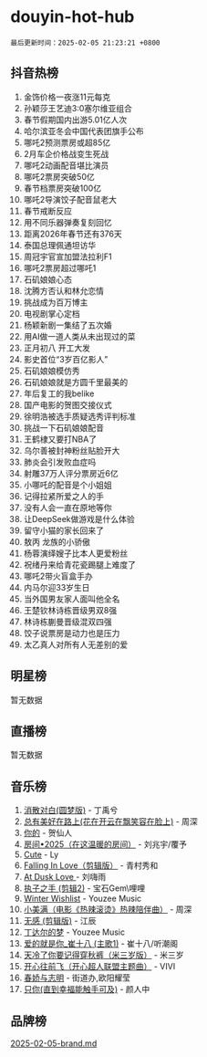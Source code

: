 # douyin-hot-hub

`最后更新时间：2025-02-05 21:23:21 +0800`

## 抖音热榜

1. 金饰价格一夜涨11元每克
1. 孙颖莎王艺迪3:0塞尔维亚组合
1. 春节假期国内出游5.01亿人次
1. 哈尔滨亚冬会中国代表团旗手公布
1. 哪吒2预测票房或超85亿
1. 2月车企价格战变生死战
1. 哪吒2动画配音堪比演员
1. 哪吒2票房突破50亿
1. 春节档票房突破100亿
1. 哪吒2导演饺子配音鼠老大
1. 春节戒断反应
1. 用不同乐器弹奏复刻回忆
1. 距离2026年春节还有376天
1. 泰国总理佩通坦访华
1. 周冠宇官宣加盟法拉利F1
1. 哪吒2票房超过哪吒1
1. 石矶娘娘心态
1. 沈腾方否认和林允恋情
1. 挑战成为百万博主
1. 电视剧掌心定档
1. 杨颖新剧一集结了五次婚
1. 用AI做一道人类从未出现过的菜
1. 正月初八 开工大发
1. 影史首位“3岁百亿影人”
1. 石矶娘娘模仿秀
1. 石矶娘娘就是方圆千里最美的
1. 年后复工的我belike
1. 国产电影的贺图交接仪式
1. 徐明浩被选手质疑选秀评判标准
1. 挑战一下石矶娘娘配音
1. 王鹤棣又要打NBA了
1. 乌尔善被封神粉丝贴脸开大
1. 肺炎会引发败血症吗
1. 射雕37万人评分票房近6亿
1. 小哪吒的配音是个小姐姐
1. 记得拉紧所爱之人的手
1. 没有人会一直在原地等你
1. 让DeepSeek做游戏是什么体验
1. 留守小猫的家长回来了
1. 敖丙 龙族的小骄傲
1. 杨蓉演绎嫂子比本人更爱粉丝
1. 祝绪丹来给青花瓷踢腿上难度了
1. 哪吒2带火盲盒手办
1. 内马尔迎33岁生日
1. 当外国男友家人面叫他全名
1. 王楚钦林诗栋晋级男双8强
1. 林诗栋蒯曼晋级混双四强
1. 饺子说票房是动力也是压力
1. 太乙真人对所有人无差别的爱

## 明星榜

暂无数据

## 直播榜

暂无数据

## 音乐榜

1. [消散对白(圆梦版)](https://sf6-cdn-tos.douyinstatic.com/obj/tos-cn-ve-2774/og4jB5I5IizzoZVAAAzWgBMAsMDWoArfwBOiFs) - 丁禹兮
1. [总有美好在路上(花在开云在飘笑容在脸上)](https://sf5-hl-cdn-tos.douyinstatic.com/obj/tos-cn-ve-2774/oU5u7NwtfBIvaNhoQBszOvAlRiAoiWAVVyBMq4) - 周深
1. [你的](https://sf5-hl-cdn-tos.douyinstatic.com/obj/tos-cn-ve-2774/oYuIeKf42jB7sEV6B2upMdpYAgfrQWj0FeRegh) - 贺仙人
1. [房间•2025（在这温暖的房间）](https://sf5-hl-cdn-tos.douyinstatic.com/obj/tos-cn-ve-2774/oMzJcnT8BgIetASeBfwfEeBQVNfACiCifhfZP7g) - 刘兆宇/覆予
1. [Cute](https://sf5-hl-cdn-tos.douyinstatic.com/obj/tos-cn-ve-2774/o4IbIzHWKAAB4wsS5qMBRiiAlEBGTpQRNfFvuo) - Ly
1. [Falling In Love（剪辑版）](https://sf5-hl-cdn-tos.douyinstatic.com/obj/tos-cn-ve-2774/o8ajpA8zzgBPahbBIO8AcKGBLJezFCRd1wfP9f) - 青村秀和
1. [ At Dusk  Love ](https://sf5-hl-cdn-tos.douyinstatic.com/obj/tos-cn-ve-2774/o8CrpCf5CaYgI4ZrtQgMQAFEfuGqNnRSDQAPBc) - 刘嗨雨
1. [执子之手 (剪辑2)](https://sf5-hl-cdn-tos.douyinstatic.com/obj/tos-cn-ve-2774/oUoZLQjCc31XzqsBnBQUNgeKtYPBcgbFDwtfcu) - 宝石Gem\哩哩
1. [Winter Wishlist](https://sf5-hl-cdn-tos.douyinstatic.com/obj/tos-cn-ve-2774/oIIgUOeamCFCVAzxN6MFRLIBlLGpUqQxeeHrLE) - Youzee Music
1. [小美满（电影《热辣滚烫》热辣陪伴曲）](https://sf5-hl-cdn-tos.douyinstatic.com/obj/tos-cn-ve-2774/o0GAn2lSgfZIDUgtevCGDQYnFg4CwnrBaxbTZL) - 周深
1. [无感 (剪辑版)](https://sf5-hl-cdn-tos.douyinstatic.com/obj/tos-cn-ve-2774/o0eIsUzJBDlQaQFC5OFlgbMEZC1TFYBftOBn6p) - 江辰
1. [丁达尔的梦](https://sf3-cdn-tos.douyinstatic.com/obj/tos-cn-ve-2774/oMU3WirUZBVQkAC9ccG5P2IQirziZM2RTInUY) - Youzee Music
1. [爱的就是你_崔十八 (主歌1)](https://sf5-hl-cdn-tos.douyinstatic.com/obj/tos-cn-ve-2774/oI5BO5DhFZ6UTcNCnZaOCBLtZ7WIMQGfgnXf5E) - 崔十八/听潮阁
1. [天冷了你要记得穿秋裤（米三岁版）](https://sf5-hl-cdn-tos.douyinstatic.com/obj/tos-cn-ve-2774/oQlIwVIDWiZ6BQilAorS7MA0AgCkQDvcZAdm1) - 米三岁
1. [开心往前飞（开心超人联盟主题曲）](https://sf5-hl-cdn-tos.douyinstatic.com/obj/tos-cn-ve-2774/9d8fb7c82cf1421fb93a9fe925275e0a) - VIVI
1. [春娇与志明](https://sf5-hl-cdn-tos.douyinstatic.com/obj/tos-cn-ve-2774/e530d8fceb7044b39707d7f9ff54add1) - 街道办,欧阳耀莹
1. [只你(直到幸福能触手可及)](https://sf5-hl-cdn-tos.douyinstatic.com/obj/tos-cn-ve-2774/o0lBkRDzFTeaVSUz3ZZSCBVtZ5DIMQGfgmEAuE) - 颜人中

## 品牌榜

[2025-02-05-brand.md](2025-02-05-brand.md)
